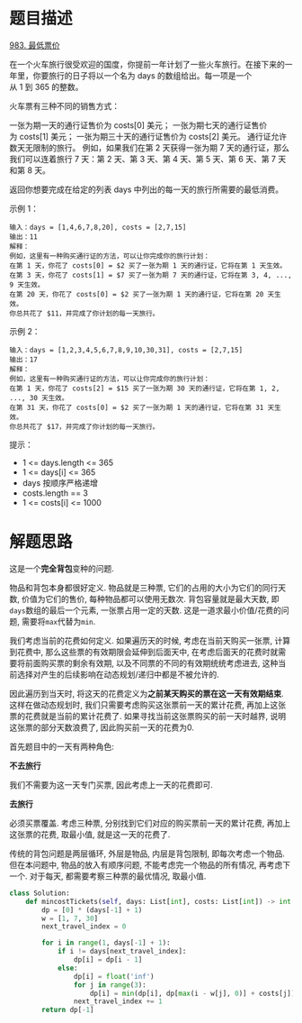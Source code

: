 # 题目描述

[983. 最低票价](https://leetcode-cn.com/problems/minimum-cost-for-tickets/)

在一个火车旅行很受欢迎的国度，你提前一年计划了一些火车旅行。在接下来的一年里，你要旅行的日子将以一个名为 days 的数组给出。每一项是一个从 1 到 365 的整数。

火车票有三种不同的销售方式：

一张为期一天的通行证售价为 costs[0] 美元；
一张为期七天的通行证售价为 costs[1] 美元；
一张为期三十天的通行证售价为 costs[2] 美元。
通行证允许数天无限制的旅行。 例如，如果我们在第 2 天获得一张为期 7 天的通行证，那么我们可以连着旅行 7 天：第 2 天、第 3 天、第 4 天、第 5 天、第 6 天、第 7 天和第 8 天。

返回你想要完成在给定的列表 days 中列出的每一天的旅行所需要的最低消费。

示例 1：
```
输入：days = [1,4,6,7,8,20], costs = [2,7,15]
输出：11
解释： 
例如，这里有一种购买通行证的方法，可以让你完成你的旅行计划：
在第 1 天，你花了 costs[0] = $2 买了一张为期 1 天的通行证，它将在第 1 天生效。
在第 3 天，你花了 costs[1] = $7 买了一张为期 7 天的通行证，它将在第 3, 4, ..., 9 天生效。
在第 20 天，你花了 costs[0] = $2 买了一张为期 1 天的通行证，它将在第 20 天生效。
你总共花了 $11，并完成了你计划的每一天旅行。
```

示例 2：
```
输入：days = [1,2,3,4,5,6,7,8,9,10,30,31], costs = [2,7,15]
输出：17
解释：
例如，这里有一种购买通行证的方法，可以让你完成你的旅行计划： 
在第 1 天，你花了 costs[2] = $15 买了一张为期 30 天的通行证，它将在第 1, 2, ..., 30 天生效。
在第 31 天，你花了 costs[0] = $2 买了一张为期 1 天的通行证，它将在第 31 天生效。 
你总共花了 $17，并完成了你计划的每一天旅行。
```

提示：

- 1 <= days.length <= 365
- 1 <= days[i] <= 365
- days 按顺序严格递增
- costs.length == 3
- 1 <= costs[i] <= 1000

# 解题思路

这是一个**完全背包**变种的问题.

物品和背包本身都很好定义. 物品就是三种票, 它们的占用的大小为它们的同行天数, 价值为它们的售价, 每种物品都可以使用无数次. 背包容量就是最大天数, 即`days`数组的最后一个元素, 一张票占用一定的天数. 这是一道求最小价值/花费的问题, 需要将`max`代替为`min`.

我们考虑当前的花费如何定义. 如果遍历天的时候, 考虑在当前天购买一张票, 计算到花费中, 那么这些票的有效期限会延伸到后面天中, 在考虑后面天的花费时就需要将前面购买票的剩余有效期, 以及不同票的不同的有效期统统考虑进去, 这种当前选择对产生的后续影响在动态规划/递归中都是不被允许的.

因此遍历到当天时, 将这天的花费定义为**之前某天购买的票在这一天有效期结束**. 这样在做动态规划时, 我们只需要考虑购买这张票前一天的累计花费, 再加上这张票的花费就是当前的累计花费了. 如果寻找当前这张票购买的前一天时越界, 说明这张票的部分天数浪费了, 因此购买前一天的花费为0.

首先题目中的一天有两种角色:

**不去旅行**

我们不需要为这一天专门买票, 因此考虑上一天的花费即可.

**去旅行**

必须买票覆盖. 考虑三种票, 分别找到它们对应的购买票前一天的累计花费, 再加上这张票的花费, 取最小值, 就是这一天的花费了.

传统的背包问题是两层循环, 外层是物品, 内层是背包限制, 即每次考虑一个物品. 但在本问题中, 物品的放入有顺序问题, 不能考虑完一个物品的所有情况, 再考虑下一个. 对于每天, 都需要考察三种票的最优情况, 取最小值.

```python
class Solution:
    def mincostTickets(self, days: List[int], costs: List[int]) -> int:
        dp = [0] * (days[-1] + 1)
        w = [1, 7, 30]
        next_travel_index = 0

        for i in range(1, days[-1] + 1):
            if i != days[next_travel_index]:
                dp[i] = dp[i - 1]
            else:
                dp[i] = float('inf')
                for j in range(3):
                    dp[i] = min(dp[i], dp[max(i - w[j], 0)] + costs[j])
                next_travel_index += 1
        return dp[-1]
```
